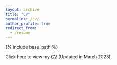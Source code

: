 ```yaml
---
layout: archive
title: "CV"
permalink: /cv/
author_profile: true
redirect_from:
  - /resume
---
```


{% include base_path %}

Click here to view my [CV](https://jimmylizheng.github.io/files/CV_Zheng_Li.pdf) (Updated in March 2023).
